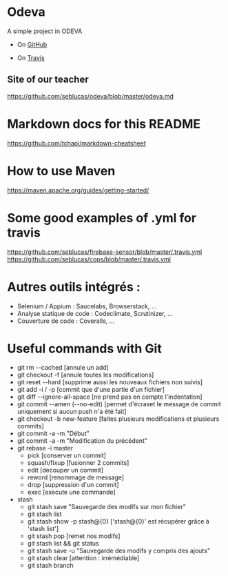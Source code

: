 # Odeva
A simple project in ODEVA

 - On [GitHub](https://github.com/Elisyo/Odeva)

 - On [Travis](https://travis-ci.org/Elisyo/Odeva)

## Site of our teacher
https://github.com/seblucas/odeva/blob/master/odeva.md

# Markdown docs for this README
https://github.com/tchapi/markdown-cheatsheet

# How to use Maven
https://maven.apache.org/guides/getting-started/

# Some good examples of .yml for travis
https://github.com/seblucas/firebase-sensor/blob/master/.travis.yml
https://github.com/seblucas/cops/blob/master/.travis.yml

# Autres outils intégrés :
 - Selenium / Appium : Saucelabs, Browserstack, ...
 - Analyse statique de code : Codeclimate, Scrutinizer, ...
 - Couverture de code : Coveralls, ...
 
# Useful commands with Git
 - git rm --cached <fichier> [annule un add]
 - git checkout -f [annule toutes les modifications]
 - git reset --hard [supprime aussi les nouveaux fichiers non suivis]
 - git add -i / -p  [commit que d'une partie d'un fichier]
 - git diff --ignore-all-space [ne prend pas en compte l'indentation]
 - git commit --amen (--no-edit) [permet d'écraset le message de commit uniquement si aucun push n'a été fait]
 - git checkout -b new-feature [faites plusieurs modifications et plusieurs commits]
 - git commit -a -m "Début"
 - git commit -a -m "Modification du précédent"
 - git rebase -i master
 	- pick [conserver un commit]
 	- squash/fixup [fusionner 2 commits]
 	- edit [decouper un commit]
 	- reword [renommage de message]
 	- drop [suppression d'un commit]
 	- exec [execute une commande]
 - stash
 	- git stash save "Sauvegarde des modifs sur mon fichier"
 	- git stash list
 	- git stash show -p stash@{0} ['stash@{0}' est récupérer grâce à 'stash list']
 	- git stash pop [remet nos modifs]
 	- git stash list && git status
 	- git stash save -u "Sauvegarde des modifs y compris des ajouts"
 	- git stash clear [attention : irrémédiable]
 	- git stash branch <branchname> <stashname>
 	
 
 
 
 
 
 